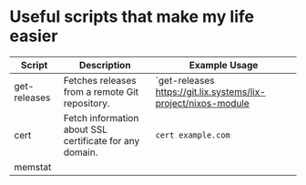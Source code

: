 # Useful scripts that make my life easier

| Script | Description | Example Usage |
| --- | --- | --- |
| get-releases | Fetches releases from a remote Git repository. | `get-releases https://git.lix.systems/lix-project/nixos-module | head -n1` |
| cert | Fetch information about SSL certificate for any domain. | `cert example.com` |
| memstat | | |
